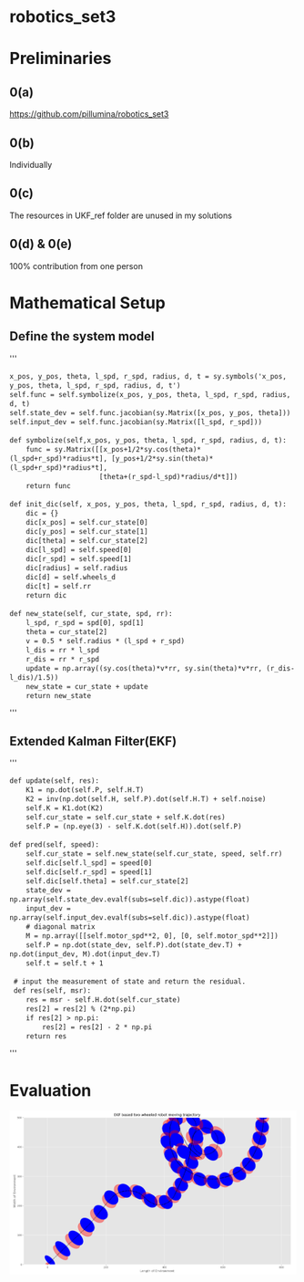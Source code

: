 # robotics_set3

# Preliminaries
## 0(a)
https://github.com/pillumina/robotics_set3
## 0(b)
Individually
## 0(c)
The resources in UKF_ref folder are unused in my solutions
## 0(d) & 0(e)
100% contribution from one person


# Mathematical Setup
## Define the system model
'''
    
    
    
    x_pos, y_pos, theta, l_spd, r_spd, radius, d, t = sy.symbols('x_pos, y_pos, theta, l_spd, r_spd, radius, d, t')
    self.func = self.symbolize(x_pos, y_pos, theta, l_spd, r_spd, radius, d, t)
    self.state_dev = self.func.jacobian(sy.Matrix([x_pos, y_pos, theta]))
    self.input_dev = self.func.jacobian(sy.Matrix([l_spd, r_spd]))
     
    def symbolize(self,x_pos, y_pos, theta, l_spd, r_spd, radius, d, t):
        func = sy.Matrix([[x_pos+1/2*sy.cos(theta)*(l_spd+r_spd)*radius*t], [y_pos+1/2*sy.sin(theta)*(l_spd+r_spd)*radius*t],
                          [theta+(r_spd-l_spd)*radius/d*t]])
        return func

    def init_dic(self, x_pos, y_pos, theta, l_spd, r_spd, radius, d, t):
        dic = {}
        dic[x_pos] = self.cur_state[0]
        dic[y_pos] = self.cur_state[1]
        dic[theta] = self.cur_state[2]
        dic[l_spd] = self.speed[0]
        dic[r_spd] = self.speed[1]
        dic[radius] = self.radius
        dic[d] = self.wheels_d
        dic[t] = self.rr
        return dic

    def new_state(self, cur_state, spd, rr):
        l_spd, r_spd = spd[0], spd[1]
        theta = cur_state[2]
        v = 0.5 * self.radius * (l_spd + r_spd)
        l_dis = rr * l_spd
        r_dis = rr * r_spd
        update = np.array((sy.cos(theta)*v*rr, sy.sin(theta)*v*rr, (r_dis-l_dis)/1.5))
        new_state = cur_state + update
        return new_state

'''

## Extended Kalman Filter(EKF)

'''


    def update(self, res):
        K1 = np.dot(self.P, self.H.T)
        K2 = inv(np.dot(self.H, self.P).dot(self.H.T) + self.noise)
        self.K = K1.dot(K2)
        self.cur_state = self.cur_state + self.K.dot(res)
        self.P = (np.eye(3) - self.K.dot(self.H)).dot(self.P)

    def pred(self, speed):
        self.cur_state = self.new_state(self.cur_state, speed, self.rr)
        self.dic[self.l_spd] = speed[0]
        self.dic[self.r_spd] = speed[1]
        self.dic[self.theta] = self.cur_state[2]
        state_dev = np.array(self.state_dev.evalf(subs=self.dic)).astype(float)
        input_dev = np.array(self.input_dev.evalf(subs=self.dic)).astype(float)
        # diagonal matrix
        M = np.array([[self.motor_spd**2, 0], [0, self.motor_spd**2]])
        self.P = np.dot(state_dev, self.P).dot(state_dev.T) + np.dot(input_dev, M).dot(input_dev.T)
        self.t = self.t + 1
     
     # input the measurement of state and return the residual.
     def res(self, msr):
        res = msr - self.H.dot(self.cur_state)
        res[2] = res[2] % (2*np.pi)
        if res[2] > np.pi:
            res[2] = res[2] - 2 * np.pi
        return res
'''

# Evaluation

![Change speeds of two wheels along teh time](EKF_traj.png)
